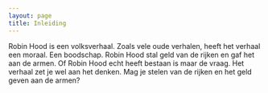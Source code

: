 ```yaml
---
layout: page
title: Inleiding
---
```


<p> Robin Hood is een volksverhaal. Zoals vele oude verhalen, heeft het verhaal een moraal. Een
boodschap. Robin Hood stal geld van de rijken en gaf het aan de armen. Of Robin Hood echt heeft
bestaan is maar de vraag. Het verhaal zet je wel aan het denken. Mag je stelen van de rijken en het
geld geven aan de armen? </p>